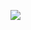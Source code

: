 ![](https://www.figma.com/proto/99GtbZd7lLTexmqiCGr6yP/meu_estoque_facil?node-id=8-40&starting-point-node-id=121%3A1224.jpg)
